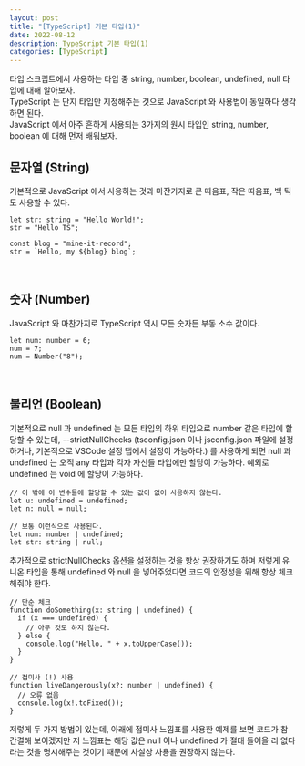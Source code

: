 ```yaml
---
layout: post
title: "[TypeScript] 기본 타입(1)"
date: 2022-08-12
description: TypeScript 기본 타입(1)
categories: [TypeScript]
---
```


타입 스크립트에서 사용하는 타입 중 string, number, boolean, undefined, null 타입에 대해 알아보자.
<br>
TypeScript 는 단지 타입만 지정해주는 것으로 JavaScript 와 사용법이 동일하다 생각하면 된다.
<br>
JavaScript 에서 아주 흔하게 사용되는 3가지의 원시 타입인 string, number, boolean 에 대해 먼저 배워보자.
<br>

## 문자열 (String)

기본적으로 JavaScript 에서 사용하는 것과 마잔가지로 큰 따옴표, 작은 따옴표, 백 틱도 사용할 수 있다.

```
let str: string = "Hello World!";
str = "Hello TS";

const blog = "mine-it-record";
str = `Hello, my ${blog} blog`;
```

<br>

## 숫자 (Number)

JavaScript 와 마찬가지로 TypeScript 역시 모든 숫자든 부동 소수 값이다.

```
let num: number = 6;
num = 7;
num = Number("8");
```

<br>

## 불리언 (Boolean)

기본적으로 null 과 undefined 는 모든 타입의 하위 타입으로 number 같은 타입에 할당할 수 있는데, --strictNullChecks (tsconfig.json 이나 jsconfig.json 파일에 설정하거나, 기본적으로 VSCode 설정 탭에서 설정이 가능하다.) 를 사용하게 되면 null 과 undefined 는 오직 any 타입과 각자 자신들 타입에만 할당이 가능하다. 예외로 undefined 는 void 에 할당이 가능하다.

```
// 이 밖에 이 변수들에 할당할 수 있는 값이 없어 사용하지 않는다.
let u: undefined = undefined;
let n: null = null;

// 보통 이런식으로 사용된다.
let num: number | undefined;
let str: string | null;
```

추가적으로 strictNullChecks 옵션을 설정하는 것을 항상 권장하기도 하며 저렇게 유니온 타입을 통해 undefined 와 null 을 넣어주었다면 코드의 안정성을 위해 항상 체크해줘야 한다.

```
// 단순 체크
function doSomething(x: string | undefined) {
  if (x === undefined) {
    // 아무 것도 하지 않는다.
  } else {
    console.log("Hello, " + x.toUpperCase());
  }
}

// 접미사 (!) 사용
function liveDangerously(x?: number | undefined) {
  // 오류 없음
  console.log(x!.toFixed());
}
```

저렇게 두 가지 방법이 있는데, 아래에 접미사 느낌표를 사용한 예제를 보면 코드가 참 간결해 보이겠지만 저 느낌표는 해당 값은 null 이나 undefined 가 절대 들어올 리 없다라는 것을 명시해주는 것이기 때문에 사실상 사용을 권장하지 않는다.